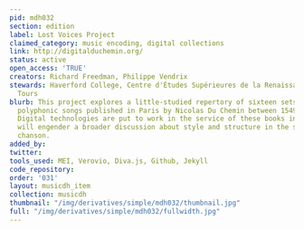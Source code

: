 ```yaml
---
pid: mdh032
section: edition
label: Lost Voices Project
claimed_category: music encoding, digital collections
link: http://digitalduchemin.org/
status: active
open_access: 'TRUE'
creators: Richard Freedman, Philippe Vendrix
stewards: Haverford College, Centre d'Études Supérieures de la Renaissance (CESR),
  Tours
blurb: This project explores a little-studied repertory of sixteen sets of French
  polyphonic songs published in Paris by Nicolas Du Chemin between 1549 and 1568.
  Digital technologies are put to work in the service of these books in ways that
  will engender a broader discussion about style and structure in the sixteenth-century
  chanson.
added_by:
twitter:
tools_used: MEI, Verovio, Diva.js, Github, Jekyll
code_repository:
order: '031'
layout: musicdh_item
collection: musicdh
thumbnail: "/img/derivatives/simple/mdh032/thumbnail.jpg"
full: "/img/derivatives/simple/mdh032/fullwidth.jpg"
---
```

